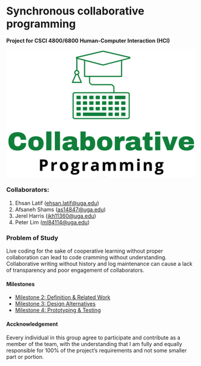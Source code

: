 # Synchronous collaborative programming 

**Project for CSCI 4800/6800 Human-Computer Interaction (HCI)**

<img src="logo.png" width="600" style="display: block; margin-right: auto; margin-left: auto;">

### Collaborators:
1. Ehsan Latif (ehsan.latif@uga.edu)
2. Afsaneh Shams (as14847@uga.edu)
3. Jerel Harris (jkh11360@uga.edu)
4. Peter Lim (ml84114@uga.edu)

### Problem of Study
Live coding for the sake of cooperative learning without proper collaboration can lead to code cramming without understanding. Collaborative writing without history and log maintenance can cause a lack of transparency and poor engagement of collaborators.


#### Milestones
- [Milestone 2: Definition & Related Work](milestone2/index.md)
- [Milestone 3: Design Alternatives](milestone3/index.md)
- [Milestone 4: Prototyping & Testing](milestone4/index.md)


#### Accknowledgement
Eevery individual in this group agree to participate and contribute as a member of the team, with the understanding that I am fully and equally responsible for 100% of the project’s requirements and not some smaller part or portion.
